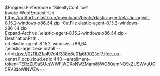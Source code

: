$ProgressPreference = 'SilentlyContinue'  
Invoke-WebRequest -Uri https://artifacts.elastic.co/downloads/beats/elastic-agent/elastic-agent-8.15.2-windows-x86_64.zip -OutFile elastic-agent-8.15.2-windows-x86_64.zip  
Expand-Archive .\elastic-agent-8.15.2-windows-x86_64.zip -DestinationPath .  
cd elastic-agent-8.15.2-windows-x86_64  
.\elastic-agent.exe install --url=https://0211b21a497d4f338b6e01a6f0023cf7.fleet.us-central1.gcp.cloud.es.io:443 --enrollment-token=TERzZU9aSUJsWWFjWDRoNWZMam86WG5QemNOSkZUSWVuUG5RV3doWlNWZw==
